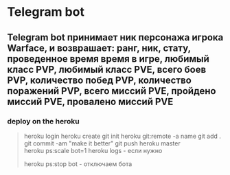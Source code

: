 # Telegram bot

## Telegram bot принимает ник персонажа игрока Warface, и возврашает: ранг, ник, стату, проведенное время время в игре, любимый класс PVP, любимый класс PVE, всего боев PVP, количество побед PVP, количество поражений PVP, всего миссий PVE, пройдено миссий PVE, провалено миссий PVE

### deploy on the heroku

>heroku login
>heroku create
>git init
>heroku git:remote -a name
>git add .    
>git commit -am "make it better" 
>git push heroku master    
>heroku ps:scale bot=1 
>heroku logs - если нужно
>
>heroku ps:stop bot - отключаем бота